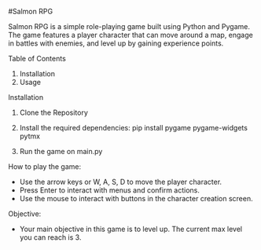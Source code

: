 #Salmon RPG

Salmon RPG is a simple role-playing game built using Python and Pygame. The game features a player character that can move around a map, engage in battles with enemies, and level up by gaining experience points.

Table of Contents
1. Installation
2. Usage

Installation

1. Clone the Repository

2. Install the required dependencies: pip install pygame pygame-widgets pytmx

3. Run the game on main.py

How to play the game:
+ Use the arrow keys or W, A, S, D to move the player character.
+ Press Enter to interact with menus and confirm actions.
+ Use the mouse to interact with buttons in the character creation screen.

Objective:
+ Your main objective in this game is to level up. The current max level you can reach is 3.